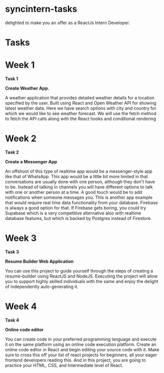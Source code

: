 # syncintern-tasks
delighted to make you an offer as a ReactJs Intern Developer.

# Tasks

# Week 1

**Task 1**

**Create Weather App.**

A weather application that provides detailed weather details for a location specified by the user. 
Built using React and Open Weather API for showing latest weather data. Here we have search options with city and country for which we would like to see weather forecast. 
We will use the fetch method to fetch the API calls along with the React hooks and conditional rendering



# Week 2

**Task 2**

**Create a Messenger App**

An offshoot of this type of realtime app would be a messenger-style app like that of WhatsApp.
This app would be a little bit more limited in that conversations are usually done with one person, although they don't have to be. Instead of talking in channels you will have different options to talk with one or another person at a time. A good touch would be to add notifications when someone messages you. 
This is another app example that would require real time data functionality from your database. Firebase is always a good option for that.
If Firebase gets boring, you could try Supabase which is a very competitive alternative also with realtime database features, but which is backed by Postgres instead of Firestore.


# Week 3

**Task 3**

**Resume Builder Web Application**

You can use this project to guide yourself through the steps of creating a resume-builder using ReactJS and NodeJS. 
Executing the project will allow you to support highly skilled individuals with the same and enjoy the delight of independently auto-generating it.

# Week 4

**Task 4**

**Online code editor**

You can create code in your preferred programming language and execute it on the same platform using an online code execution platform. 
Create an online code editor in React and begin editing your source code with it. Make sure to cross this off your list of react projects for beginners, all your eager frontend developers reading this. And in this project, you are going to practice your HTML, CSS, and Intermediate level of React.

